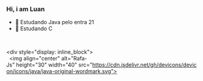 ### Hi, i am Luan

- 🔭 Estudando Java pelo entra 21
- 🌱 Estudando C

<div>
   <a href="https://github.com/luanfigueredodesousa"> 
   <img height="180em" src="https://github-readme-stats.vercel.app/api?username=luanfigueredodesousa&show_icons=true&theme=dark&include_all_commits=true&count_private=true"/> 
   <img height="180em" src="https://github-readme-stats.vercel.app/api/top-langs/?username=luanfigueredodesousa&layout=compact&langs_count=7&theme=dark"/> 
 </div>

<div style="display: inline_block"><br> 
   <img align="center" alt="Rafa-Js" height="30" width="40" src="https://cdn.jsdelivr.net/gh/devicons/devicon/icons/java/java-original-wordmark.svg">
